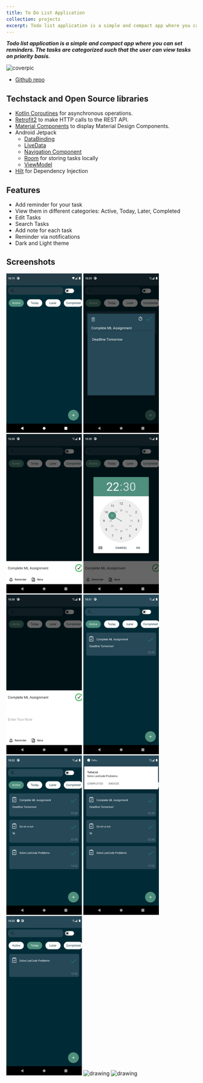 ```yaml
---
title: To Do List Application
collection: projects
excerpt: Todo list application is a simple and compact app where you can set reminders. The tasks are categorized such that the user can view tasks on priority basis. <br/><br/> ![coverpic](https://user-images.githubusercontent.com/72992585/208755204-ebf6f6c6-4f7a-4897-8e67-c3df20ab069c.png)
---
```


***Todo list application is a simple and compact app where you can set reminders. The tasks are categorized such that the user can view tasks on priority basis.***


![coverpic](https://user-images.githubusercontent.com/72992585/208755204-ebf6f6c6-4f7a-4897-8e67-c3df20ab069c.png)


* [Github repo](https://github.com/MelDashti/ToDoList)


## Techstack and Open Source libraries

- [Kotlin Coroutines](https://github.com/Kotlin/kotlinx.coroutines) for asynchronous operations.
- [Retrofit2](https://github.com/square/retrofit) to make HTTP calls to the REST API.
- [Material Components](https://github.com/material-components/material-components-android)
 to display Material Design Components.
- Android Jetpack
    - [DataBinding](https://developer.android.com/topic/libraries/data-binding)
    - [LiveData](https://developer.android.com/topic/libraries/architecture/livedata)
    - [Navigation Component](https://developer.android.com/guide/navigation)
    - [Room](https://developer.android.com/topic/libraries/architecture/room) for storing tasks locally
    - [ViewModel](https://developer.android.com/topic/libraries/architecture/viewmodel)
- [Hilt](https://developer.android.com/training/dependency-injection/hilt-android) for
 Dependency Injection

## Features
- Add reminder for your task
- View them in different categories: Active, Today, Later, Completed
- Edit Tasks
- Search Tasks
- Add note for each task 
- Reminder via notifications
- Dark and Light theme


## Screenshots

<img src="https://raw.githubusercontent.com/MelDashti/ToDoList/master/Screenshots/Screenshot_1671562175.png" alt="drawing" width="200"/> 
<img src="https://raw.githubusercontent.com/MelDashti/ToDoList/master/Screenshots/Screenshot_1671562793.png" alt="drawing" width="200"/>
<img src="https://raw.githubusercontent.com/MelDashti/ToDoList/master/Screenshots/Screenshot_1671562822.png" alt="drawing" width="200"/>
<img src="https://raw.githubusercontent.com/MelDashti/ToDoList/master/Screenshots/Screenshot_1671562835.png" alt="drawing" width="200"/>
<img src="https://raw.githubusercontent.com/MelDashti/ToDoList/master/Screenshots/Screenshot_1671562856.png" alt="drawing" width="200"/>
<img src="https://raw.githubusercontent.com/MelDashti/ToDoList/master/Screenshots/Screenshot_1671562866.png" alt="drawing" width="200"/>
<img src="https://raw.githubusercontent.com/MelDashti/ToDoList/master/Screenshots/Screenshot_1671562949.png" alt="drawing" width="200"/>
<img src="https://raw.githubusercontent.com/MelDashti/ToDoList/master/Screenshots/Screenshot_1671562953.png" alt="drawing" width="200"/>
<img src="https://raw.githubusercontent.com/MelDashti/ToDoList/master/Screenshots/Screenshot_1671562966.png" alt="drawing" width="200"/>
<img src="https://raw.githubusercontent.com/MelDashti/ToDoList/master/Screenshots/Screenshot_1671562026.png" alt="drawing" width="200"/>
<img src="https://raw.githubusercontent.com/MelDashti/ToDoList/master/Screenshots/Screenshot_1671562036.png" alt="drawing" width="200"/>












